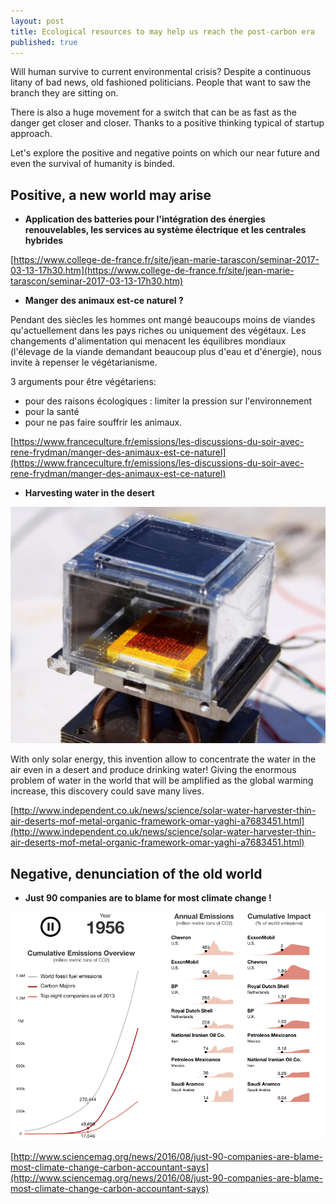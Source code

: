 ```yaml
---
layout: post
title: Ecological resources to may help us reach the post-carbon era
published: true
---
```


Will human survive to current environmental crisis? Despite a continuous litany of bad news, old fashioned politicians. People that want to saw the branch they are sitting on.

There is also a huge movement for a switch that can be as fast as the danger get closer and closer.
Thanks to a positive thinking typical of startup approach.

Let's explore the positive and negative points on which our near future and even the survival of humanity is binded.

## Positive, a new world may arise

* **Application des batteries pour l'intégration des énergies renouvelables, les services au système électrique et les centrales hybrides**

[https://www.college-de-france.fr/site/jean-marie-tarascon/seminar-2017-03-13-17h30.htm](https://www.college-de-france.fr/site/jean-marie-tarascon/seminar-2017-03-13-17h30.htm)

* **Manger des animaux est-ce naturel ?**

Pendant des siècles les hommes ont mangé beaucoups moins de viandes qu'actuellement dans les pays riches ou uniquement des végétaux. Les changements d'alimentation qui menacent les équilibres mondiaux (l'élevage de la viande demandant beaucoup plus d'eau et d'énergie), nous invite à repenser le végétarianisme.

3 arguments pour être végétariens:

* pour des raisons écologiques : limiter la pression sur l'environnement
* pour la santé
* pour ne pas faire souffrir les animaux.

[https://www.franceculture.fr/emissions/les-discussions-du-soir-avec-rene-frydman/manger-des-animaux-est-ce-naturel](https://www.franceculture.fr/emissions/les-discussions-du-soir-avec-rene-frydman/manger-des-animaux-est-ce-naturel)


* **Harvesting water in the desert**

<img src="../images/carbon-waterharvester.jpg" title="Harvesting water in the desert">

With only solar energy, this invention allow to concentrate the water in the air even in a desert and produce drinking water! Giving the enormous problem of water in the world that will be amplified as the global warming increase, this discovery could save many lives.


[http://www.independent.co.uk/news/science/solar-water-harvester-thin-air-deserts-mof-metal-organic-framework-omar-yaghi-a7683451.html](http://www.independent.co.uk/news/science/solar-water-harvester-thin-air-deserts-mof-metal-organic-framework-omar-yaghi-a7683451.html)

## Negative, denunciation of the old world

* **Just 90 companies are to blame for most climate change !**


<img src="../images/carbon-companies.png" title="Diagram of the contribution of major oil companies to most of carbon emission since last century">

[http://www.sciencemag.org/news/2016/08/just-90-companies-are-blame-most-climate-change-carbon-accountant-says](http://www.sciencemag.org/news/2016/08/just-90-companies-are-blame-most-climate-change-carbon-accountant-says)
